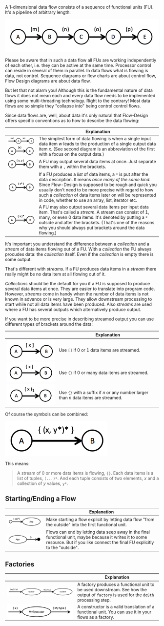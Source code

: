 A 1-dimensional data flow consists of a sequence of functional units (FU). It's a pipeline of arbitrary length:

![1-dim data flow](images/1-dim/pipeline.png)

Please be aware that in such a data flow all FUs are working independently of each other, i.e. they can be active at the same time. Processor control can reside in several of them in parallel. In data flows what is flowing is data, not control. Sequence diagrams or flow charts are about control flow, Flow Design diagrams are about data flow.

But let that not alarm you! Although this is the fundamental nature of data flows it does not mean each and every data flow needs to be implemented using some multi-threading technology. Right to the contrary! Most data flows are so simple they "collapse into" being control control flows.

Since data flows are, well, about data it's only natural that Flow-Design offers specific conventions as to how to describe the data flowing:

|  	|   Explanation	|
|---	|---	|
|   ![Single data flowing](images/1-dim/singledata.png)  ![Single data flowing](images/1-dim/singledata2.png) 	|   The simplest form of data flowing is when a single input data item *w* leads to the production of a single output data item *x*. (See second diagram is an abbreviation of the first with a focus on the output data.)	|
|   ![A tuple of data flowing](images/1-dim/tuple.png)	|   A FU may output several data items at once. Just separate them with a `,` within the brackets.	|
|   ![A list of items flowing](images/1-dim/list.png)	|   If a FU produces a *list* of data items, a `*` is put after the data description. It means *once many of the same kind*. Since Flow-Design is supposed to be rough and quick you usually don't need to be more precise with regard to how such a *collection* of data items later on will be represented in code, whether to use an array, list, iterator etc.	|
|   ![Data items flowing in a stream](images/1-dim/stream.png)	|   A FU may also output several data items per input data item. That's called a *stream*. A stream can consist of 1, many, or even 0 data items. It's denoted by putting a `*` outside and after the brackets. (That's one of the reasons why you should always put brackets around the data flowing.)	|

It's important you understand the difference between a *collection* and a *stream* of data items flowing out of a FU. With a *collection* the FU always procudes data: the *collection* itself. Even if the *collection* is empty there is some output.

That's different with *streams*. If a FU produces data items in a *stream* there really might be no data item at all flowing out of it.

*Collections* should be the default for you if a FU is supposed to produce several data items at once. They are easier to translate into program code. However, *streams* come in handy when the number of data items is not known in advance or is very large. They allow downstream processing to start while not all data items have been produced. Also *streams* are used where a FU has several outputs which alternatively produce output.

If you want to be more precise in describing streamed output you can use different types of brackets around the data:

|  	|   Explanation	|
|---	|---	|
|   ![Single data flowing](images/1-dim/stream0-1.png) 	|   Use `[]`  if 0 or 1 data items are streamed.	|
|   ![Single data flowing](images/1-dim/stream0-n.png) 	|   Use `{}`  if 0 or many data items are streamed.	|
|   ![Single data flowing](images/1-dim/stream1-n.png) 	|   Use `{}` with a suffix if *n* or any number larger than *n* data items are streamed.	|

Of course the symbols can be combined:

![Single data flowing](images/1-dim/stream-example.png)

This means:

> A stream of 0 or more data items is flowing, `{}`. Each data items is a list of tuples, `(...)*`. And each tuple consists of two elements, *x* and a collection of *y* values, `y*`.

## Starting/Ending a Flow
|  	|   Explanation	|
|---	|---	|
|   ![Starting a flow](images/1-dim/start.png) 	|   Make starting a flow explicit by letting data flow "from the outside" into the first functional unit.	|
|   ![Ending a flow](images/1-dim/end.png) 	|   Flows can end by letting data seep away in the final functional unit, maybe because it writes it to some resource. But if you like connect the final FU explicitly to the "outside".	|

## Factories
|  	|   Explanation	|
|---	|---	|
|   ![Calling a constructor](images/1-dim/factory.png) 	|   A factory produces a functional unit to be used downstream. See how the output of `factory` is used for the `doSth` processing step.	|
|   ![Calling a constructor](images/1-dim/ctor.png) 	|   A constructor is a valid translation of a functional unit. You can use it in your flows as a factory.	|





